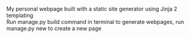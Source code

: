 My personal webpage built with a static site generator using Jinja 2 templating</br>
Run manage.py build command in terminal to generate webpages, run manage.py new to create a new page



